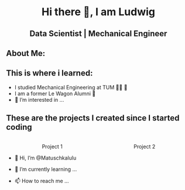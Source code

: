 <h1 align= "center">Hi there 👋, I am Ludwig</h1>
<h2 align= "center">Data Scientist | Mechanical Engineer</h2>

<h2 align = left>About Me:</h2>

<h2 align = left>This is where i learned:</h2>

- I studied Mechanical Engineering at TUM :man_mechanic: :mechanical_arm:
- I am a former Le Wagon Alumni :bus:
- 👀 I’m interested in ...

<div align= "left">   
    <h2>These are the projects I created since I started coding</h2>
    <div align= "left", style = "width :50%; float: left">
        <p align= "center">Project 1</p>
    </div>
    <div align= "right", , style = "width :50%; float: right">
        <p align= "center">Project 2</p>
    </div>
</div>


- 👋 Hi, I’m @Matuschkalulu

- 🌱 I’m currently learning ...

- 📫 How to reach me ...

<!---
Matuschkalulu/Matuschkalulu is a ✨ special ✨ repository because its `README.md` (this file) appears on your GitHub profile.
You can click the Preview link to take a look at your changes.
--->

